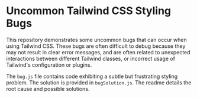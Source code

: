 # Uncommon Tailwind CSS Styling Bugs
This repository demonstrates some uncommon bugs that can occur when using Tailwind CSS.  These bugs are often difficult to debug because they may not result in clear error messages, and are often related to unexpected interactions between different Tailwind classes, or incorrect usage of Tailwind's configuration or plugins.

The `bug.js` file contains code exhibiting a subtle but frustrating styling problem. The solution is provided in `bugSolution.js`.  The readme details the root cause and possible solutions.